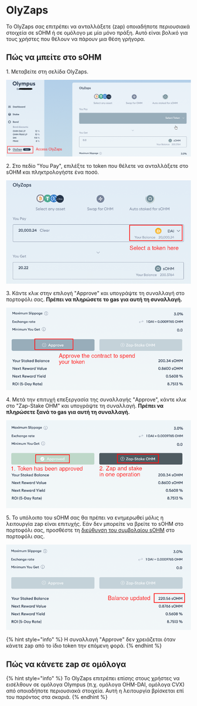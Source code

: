 # OlyZaps

Το OlyZaps σας επιτρέπει να ανταλλάξετε (zap) οποιαδήποτε περιουσιακά στοιχεία σε sOHM ή σε ομόλογο με μία μόνο πράξη. Αυτό είναι βολικό για τους χρήστες που θέλουν να πάρουν μια θέση γρήγορα.&#x20;

## Πώς να μπείτε στο sOHM

1\. Μεταβείτε στη σελίδα OlyZaps.

![Σελίδα OlyZaps](<.gitbook/assets/image (17).png>)

2\. Στο πεδίο "You Pay", επιλέξτε το token που θέλετε να ανταλλάξετε στο sOHM και πληκτρολογήστε ένα ποσό.

![Επιλέξτε ένα token](<.gitbook/assets/image (16) (1) (1).png>)

3\. Κάντε κλικ στην επιλογή "Approve" και υπογράψτε τη συναλλαγή στο πορτοφόλι σας. **Πρέπει να πληρώσετε το gas για αυτή τη συναλλαγή.**

![Έγκριση Token](<.gitbook/assets/image (14).png>)

4\. Μετά την επιτυχή επεξεργασία της συναλλαγής "Approve", κάντε κλικ στο "Zap-Stake OHM" και υπογράψτε τη συναλλαγή. **Πρέπει να πληρώσετε ξανά το gas για αυτή τη συναλλαγή.**

![Zap and stake](<.gitbook/assets/image (18).png>)

5\. Το υπόλοιπο του sOHM σας θα πρέπει να ενημερωθεί μόλις η λειτουργία zap είναι επιτυχής. Εάν δεν μπορείτε να βρείτε το sOHM στο πορτοφόλι σας, προσθέστε τη [διεύθυνση του συμβολαίου sOHM](https://docs.olympusdao.finance/main/contracts/tokens#sohm) στο πορτοφόλι σας.

![Το υπόλοιπο ενημερώνεται](<.gitbook/assets/image (10).png>)

{% hint style="info" %}
Η συναλλαγή "Approve" δεν χρειάζεται όταν κάνετε zap από το ίδιο token την επόμενη φορά.&#x20;
{% endhint %}

## Πώς να κάνετε zap σε ομόλογα&#x20;

{% hint style="info" %}
Το OlyZaps επιτρέπει επίσης στους χρήστες να εισέλθουν σε ομόλογα Olympus (π.χ. ομόλογα OHM-DAI, ομόλογα CVX) από οποιαδήποτε περιουσιακά στοιχεία. Αυτή η λειτουργία βρίσκεται επί του παρόντος στα σκαριά.
{% endhint %}
